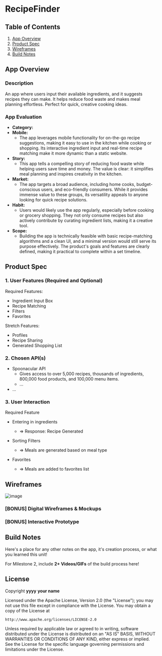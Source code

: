 # RecipeFinder

## Table of Contents

1. [App Overview](#App-Overview)
1. [Product Spec](#Product-Spec)
1. [Wireframes](#Wireframes)
1. [Build Notes](#Build-Notes)

## App Overview

### Description 

An app where users input their available ingredients, and it suggests recipes they can make. It helps reduce food waste and makes meal planning effortless. Perfect for quick, creative cooking ideas.

### App Evaluation

<!-- Evaluation of your app across the following attributes -->

- **Category:**
- **Mobile:**
    * The app leverages mobile functionality for on-the-go recipe suggestions, making it easy to use in the kitchen while cooking or shopping. Its interactive ingredient input and real-time recipe matching make it more dynamic than a static website.
- **Story:**
    * This app tells a compelling story of reducing food waste while helping users save time and money. The value is clear: it simplifies meal planning and inspires creativity in the kitchen.
- **Market:**
    * The app targets a broad audience, including home cooks, budget-conscious users, and eco-friendly consumers. While it provides immense value to these groups, its versatility appeals to anyone looking for quick recipe solutions.
- **Habit:**
    * Users would likely use the app regularly, especially before cooking or grocery shopping. They not only consume recipes but also actively contribute by curating ingredient lists, making it a creative tool.
- **Scope:**
    * Building the app is technically feasible with basic recipe-matching algorithms and a clean UI, and a minimal version would still serve its purpose effectively. The product's goals and features are clearly defined, making it practical to complete within a set timeline.

## Product Spec

### 1. User Features (Required and Optional)

Required Features:

- Ingredient Input Box
- Recipe Matching
- Filters
- Favorites

Stretch Features:

- Profiles
- Recipe Sharing
- Generated Shopping List

### 2. Chosen API(s)

- Spoonacular API
  - Gives access to over 5,000 recipes, thousands of ingredients, 800,000 food products, and 100,000 menu items.
  - ...
- ...

### 3. User Interaction

Required Feature

- Entering in ingredients
  - => Response: Recipe Generated
  
- Sorting Filters
  - => Meals are generated based on meal type

- Favorites
  - => Meals are added to favorites list

## Wireframes

![image](https://github.com/user-attachments/assets/bf5e7a61-1d68-4770-b2df-d7c798934591)


### [BONUS] Digital Wireframes & Mockups

### [BONUS] Interactive Prototype

## Build Notes

Here's a place for any other notes on the app, it's creation 
process, or what you learned this unit!  

For Milestone 2, include **2+ Videos/GIFs** of the build process here!

## License

Copyright **yyyy** **your name**

Licensed under the Apache License, Version 2.0 (the "License");
you may not use this file except in compliance with the License.
You may obtain a copy of the License at

    http://www.apache.org/licenses/LICENSE-2.0

Unless required by applicable law or agreed to in writing, software
distributed under the License is distributed on an "AS IS" BASIS,
WITHOUT WARRANTIES OR CONDITIONS OF ANY KIND, either express or implied.
See the License for the specific language governing permissions and
limitations under the License.
